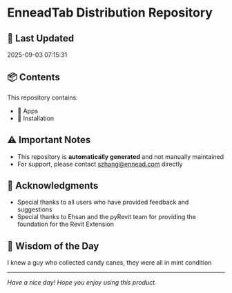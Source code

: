 # EnneadTab Distribution Repository

## 📅 Last Updated
2025-09-03 07:15:31



## 📦 Contents
This repository contains:
- 📂 Apps
- 📂 Installation

## ⚠️ Important Notes
- This repository is **automatically generated** and not manually maintained
- For support, please contact szhang@ennead.com directly

## 🙏 Acknowledgments
- Special thanks to all users who have provided feedback and suggestions
- Special thanks to Ehsan and the pyRevit team for providing the foundation for the Revit Extension

## 💭 Wisdom of the Day
I knew a guy who collected candy canes, they were all in mint condition

---
*Have a nice day! Hope you enjoy using this product.*
